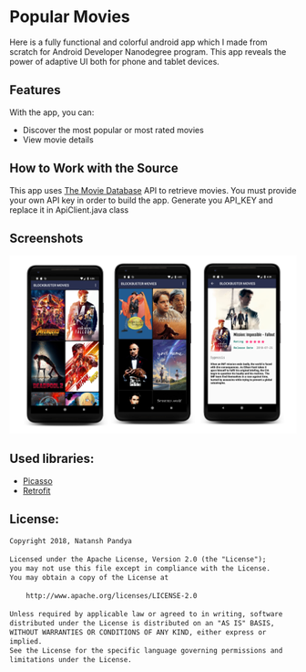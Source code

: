 # Popular Movies

Here is a fully functional and colorful android app which I made from scratch for Android Developer Nanodegree program.
This app reveals the power of adaptive UI both for phone and tablet devices.

## Features

With the app, you can:
* Discover the most popular or most rated movies
* View movie details


## How to Work with the Source

This app uses [The Movie Database](https://www.themoviedb.org/documentation/api) API to retrieve movies.
You must provide your own API key in order to build the app. Generate you API_KEY and replace it in ApiClient.java class

## Screenshots

![](screenshots/pop1.png)

## Used libraries:

* [Picasso](http://square.github.io/picasso/)
* [Retrofit](http://square.github.io/retrofit/)


## License:
```
Copyright 2018, Natansh Pandya

Licensed under the Apache License, Version 2.0 (the "License");
you may not use this file except in compliance with the License.
You may obtain a copy of the License at

    http://www.apache.org/licenses/LICENSE-2.0

Unless required by applicable law or agreed to in writing, software
distributed under the License is distributed on an "AS IS" BASIS,
WITHOUT WARRANTIES OR CONDITIONS OF ANY KIND, either express or implied.
See the License for the specific language governing permissions and
limitations under the License.
```





